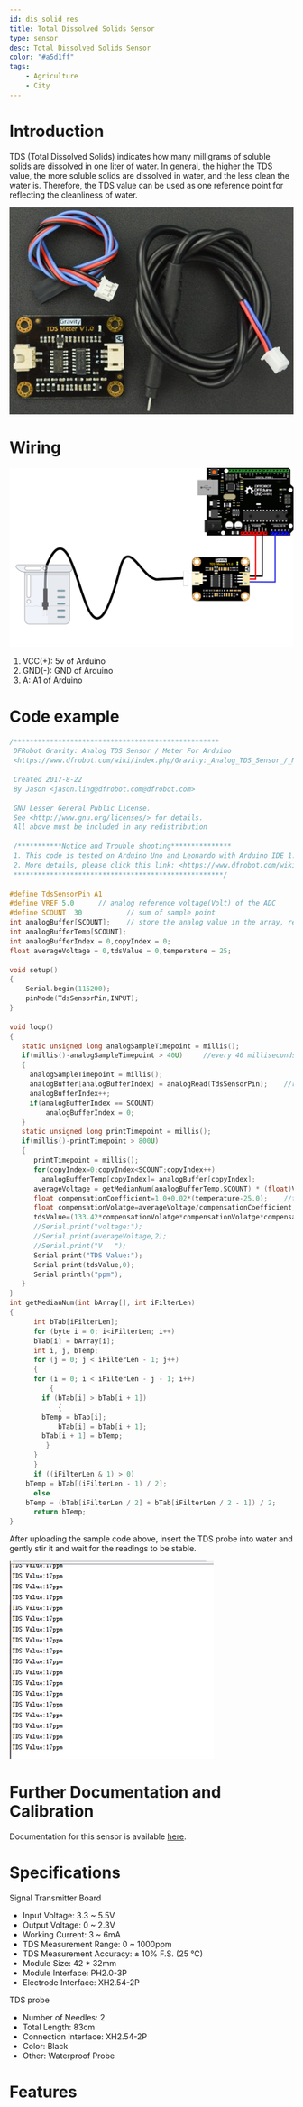 ```yaml
---
id: dis_solid_res
title: Total Dissolved Solids Sensor
type: sensor
desc: Total Dissolved Solids Sensor 
color: "#a5d1ff"
tags:
    - Agriculture
    - City
---
```


# Introduction

TDS (Total Dissolved Solids) indicates how many milligrams of soluble solids are dissolved in one liter of water. In general, the higher the TDS value, the more soluble solids are dissolved in water, and the less clean the water is. Therefore, the TDS value can be used as one reference point for reflecting the cleanliness of water.

![picxxyyzz](img/pic.jpg)

# Wiring

![picxxyyzz](img/pic1.png)

1. VCC(+):	5v of Arduino
2. GND(-):	GND of Arduino
3. A:	A1 of Arduino

# Code example

```c
/***************************************************
 DFRobot Gravity: Analog TDS Sensor / Meter For Arduino
 <https://www.dfrobot.com/wiki/index.php/Gravity:_Analog_TDS_Sensor_/_Meter_For_Arduino_SKU:_SEN0244>

 Created 2017-8-22
 By Jason <jason.ling@dfrobot.com@dfrobot.com>

 GNU Lesser General Public License.
 See <http://www.gnu.org/licenses/> for details.
 All above must be included in any redistribution

 /***********Notice and Trouble shooting***************
 1. This code is tested on Arduino Uno and Leonardo with Arduino IDE 1.0.5 r2 and 1.8.2.
 2. More details, please click this link: <https://www.dfrobot.com/wiki/index.php/Gravity:_Analog_TDS_Sensor_/_Meter_For_Arduino_SKU:_SEN0244>
 ****************************************************/

#define TdsSensorPin A1
#define VREF 5.0      // analog reference voltage(Volt) of the ADC
#define SCOUNT  30           // sum of sample point
int analogBuffer[SCOUNT];    // store the analog value in the array, read from ADC
int analogBufferTemp[SCOUNT];
int analogBufferIndex = 0,copyIndex = 0;
float averageVoltage = 0,tdsValue = 0,temperature = 25;

void setup()
{
    Serial.begin(115200);
    pinMode(TdsSensorPin,INPUT);
}

void loop()
{
   static unsigned long analogSampleTimepoint = millis();
   if(millis()-analogSampleTimepoint > 40U)     //every 40 milliseconds,read the analog value from the ADC
   {
     analogSampleTimepoint = millis();
     analogBuffer[analogBufferIndex] = analogRead(TdsSensorPin);    //read the analog value and store into the buffer
     analogBufferIndex++;
     if(analogBufferIndex == SCOUNT) 
         analogBufferIndex = 0;
   }   
   static unsigned long printTimepoint = millis();
   if(millis()-printTimepoint > 800U)
   {
      printTimepoint = millis();
      for(copyIndex=0;copyIndex<SCOUNT;copyIndex++)
        analogBufferTemp[copyIndex]= analogBuffer[copyIndex];
      averageVoltage = getMedianNum(analogBufferTemp,SCOUNT) * (float)VREF / 1024.0; // read the analog value more stable by the median filtering algorithm, and convert to voltage value
      float compensationCoefficient=1.0+0.02*(temperature-25.0);    //temperature compensation formula: fFinalResult(25^C) = fFinalResult(current)/(1.0+0.02*(fTP-25.0));
      float compensationVolatge=averageVoltage/compensationCoefficient;  //temperature compensation
      tdsValue=(133.42*compensationVolatge*compensationVolatge*compensationVolatge - 255.86*compensationVolatge*compensationVolatge + 857.39*compensationVolatge)*0.5; //convert voltage value to tds value
      //Serial.print("voltage:");
      //Serial.print(averageVoltage,2);
      //Serial.print("V   ");
      Serial.print("TDS Value:");
      Serial.print(tdsValue,0);
      Serial.println("ppm");
   }
}
int getMedianNum(int bArray[], int iFilterLen) 
{
      int bTab[iFilterLen];
      for (byte i = 0; i<iFilterLen; i++)
      bTab[i] = bArray[i];
      int i, j, bTemp;
      for (j = 0; j < iFilterLen - 1; j++) 
      {
      for (i = 0; i < iFilterLen - j - 1; i++) 
          {
        if (bTab[i] > bTab[i + 1]) 
            {
        bTemp = bTab[i];
            bTab[i] = bTab[i + 1];
        bTab[i + 1] = bTemp;
         }
      }
      }
      if ((iFilterLen & 1) > 0)
    bTemp = bTab[(iFilterLen - 1) / 2];
      else
    bTemp = (bTab[iFilterLen / 2] + bTab[iFilterLen / 2 - 1]) / 2;
      return bTemp;
}
```

After uploading the sample code above, insert the TDS probe into water and gently stir it and wait for the readings to be stable.

![picxxyyzz](img/pic2.png)

# Further Documentation and Calibration

Documentation for this sensor is available [here](https://wiki.dfrobot.com/Gravity__Analog_TDS_Sensor___Meter_For_Arduino_SKU__SEN0244).

# Specifications

Signal Transmitter Board
- Input Voltage: 3.3 ~ 5.5V
- Output Voltage: 0 ~ 2.3V
- Working Current: 3 ~ 6mA
- TDS Measurement Range: 0 ~ 1000ppm
- TDS Measurement Accuracy: ± 10% F.S. (25 ℃)
- Module Size: 42 * 32mm
- Module Interface: PH2.0-3P
- Electrode Interface: XH2.54-2P

TDS probe
- Number of Needles: 2
- Total Length: 83cm
- Connection Interface: XH2.54-2P
- Color: Black
- Other: Waterproof Probe

# Features
